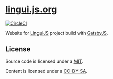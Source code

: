 # [lingui.js.org](https://lingui.js.org)

[![CircleCI][BadgeCircleCI]][CircleCI]

Website for [LinguiJS](https://github.com/lingui/js-lingui)
project build with [GatsbyJS](https://github.com/gatsbyjs/gatsby).

## License

Source code is licensed under a [MIT](./LICENSE).

Content is licensed under a [CC-BY-SA](https://creativecommons.org/licenses/by-sa/4.0/).

[BadgeCircleCI]: https://circleci.com/gh/lingui/lingui.js.org/tree/master.svg?style=svg
[CircleCI]: https://circleci.com/gh/lingui/lingui.js.org/tree/master

